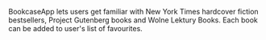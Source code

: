 BookcaseApp lets users get familiar with New York Times hardcover fiction bestsellers, Project Gutenberg books and Wolne Lektury Books. Each book can be added to user's list of favourites.
